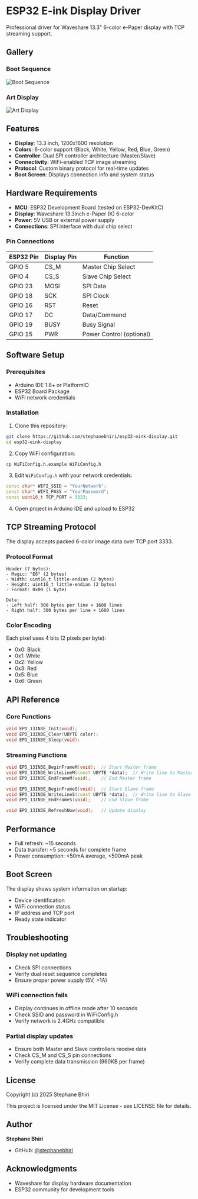 # ESP32 E-ink Display Driver

Professional driver for Waveshare 13.3" 6-color e-Paper display with TCP streaming support.

## Gallery

### Boot Sequence
![Boot Sequence](images/boot-sequence.jpg)

### Art Display
![Art Display](images/art-display.jpg)

## Features

- **Display**: 13.3 inch, 1200x1600 resolution
- **Colors**: 6-color support (Black, White, Yellow, Red, Blue, Green)
- **Controller**: Dual SPI controller architecture (Master/Slave)
- **Connectivity**: WiFi-enabled TCP image streaming
- **Protocol**: Custom binary protocol for real-time updates
- **Boot Screen**: Displays connection info and system status

## Hardware Requirements

- **MCU**: ESP32 Development Board (tested on ESP32-DevKitC)
- **Display**: Waveshare 13.3inch e-Paper (K) 6-color
- **Power**: 5V USB or external power supply
- **Connections**: SPI interface with dual chip select

### Pin Connections

| ESP32 Pin | Display Pin | Function |
|-----------|-------------|----------|
| GPIO 5    | CS_M        | Master Chip Select |
| GPIO 4    | CS_S        | Slave Chip Select |
| GPIO 23   | MOSI        | SPI Data |
| GPIO 18   | SCK         | SPI Clock |
| GPIO 16   | RST         | Reset |
| GPIO 17   | DC          | Data/Command |
| GPIO 19   | BUSY        | Busy Signal |
| GPIO 15   | PWR         | Power Control (optional) |

## Software Setup

### Prerequisites

- Arduino IDE 1.8+ or PlatformIO
- ESP32 Board Package
- WiFi network credentials

### Installation

1. Clone this repository:
```bash
git clone https://github.com/stephanebhiri/esp32-eink-display.git
cd esp32-eink-display
```

2. Copy WiFi configuration:
```bash
cp WiFiConfig.h.example WiFiConfig.h
```

3. Edit `WiFiConfig.h` with your network credentials:
```cpp
const char* WIFI_SSID = "YourNetwork";
const char* WIFI_PASS = "YourPassword";
const uint16_t TCP_PORT = 3333;
```

4. Open project in Arduino IDE and upload to ESP32

## TCP Streaming Protocol

The display accepts packed 6-color image data over TCP port 3333.

### Protocol Format

```
Header (7 bytes):
- Magic: "E6" (2 bytes)
- Width: uint16_t little-endian (2 bytes)
- Height: uint16_t little-endian (2 bytes)
- Format: 0x00 (1 byte)

Data:
- Left half: 300 bytes per line × 1600 lines
- Right half: 300 bytes per line × 1600 lines
```

### Color Encoding

Each pixel uses 4 bits (2 pixels per byte):
- 0x0: Black
- 0x1: White
- 0x2: Yellow
- 0x3: Red
- 0x5: Blue
- 0x6: Green

## API Reference

### Core Functions

```cpp
void EPD_13IN3E_Init(void);
void EPD_13IN3E_Clear(UBYTE color);
void EPD_13IN3E_Sleep(void);
```

### Streaming Functions

```cpp
void EPD_13IN3E_BeginFrameM(void);  // Start Master frame
void EPD_13IN3E_WriteLineM(const UBYTE *data);  // Write line to Master
void EPD_13IN3E_EndFrameM(void);    // End Master frame

void EPD_13IN3E_BeginFrameS(void);  // Start Slave frame
void EPD_13IN3E_WriteLineS(const UBYTE *data);  // Write line to Slave
void EPD_13IN3E_EndFrameS(void);    // End Slave frame

void EPD_13IN3E_RefreshNow(void);   // Update display
```

## Performance

- Full refresh: ~15 seconds
- Data transfer: ~5 seconds for complete frame
- Power consumption: <50mA average, <500mA peak

## Boot Screen

The display shows system information on startup:
- Device identification
- WiFi connection status
- IP address and TCP port
- Ready state indicator

## Troubleshooting

### Display not updating
- Check SPI connections
- Verify dual reset sequence completes
- Ensure proper power supply (5V, >1A)

### WiFi connection fails
- Display continues in offline mode after 10 seconds
- Check SSID and password in WiFiConfig.h
- Verify network is 2.4GHz compatible

### Partial display updates
- Ensure both Master and Slave controllers receive data
- Check CS_M and CS_S pin connections
- Verify complete data transmission (960KB per frame)

## License

Copyright (c) 2025 Stephane Bhiri

This project is licensed under the MIT License - see LICENSE file for details.

## Author

**Stephane Bhiri**
- GitHub: [@stephanebhiri](https://github.com/stephanebhiri)

## Acknowledgments

- Waveshare for display hardware documentation
- ESP32 community for development tools